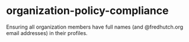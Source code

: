 # organization-policy-compliance
Ensuring all organization members have full names (and @fredhutch.org email addresses) in their profiles.
